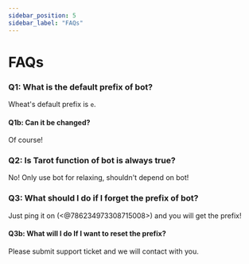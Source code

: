 ```yaml
---
sidebar_position: 5
sidebar_label: "FAQs"
---
```


# FAQs

### Q1: What is the default prefix of bot?

Wheat's default prefix is `e`.

#### Q1b: Can it be changed?

Of course!

### Q2: Is Tarot function of bot is always true?

No! Only use bot for relaxing, shouldn't depend on bot!

### Q3: What should I do if I forget the prefix of bot?

Just ping it on (<@786234973308715008>) and you will get the prefix!

#### Q3b: What will I do If I want to reset the prefix?

Please submit support ticket and we will contact with you.
